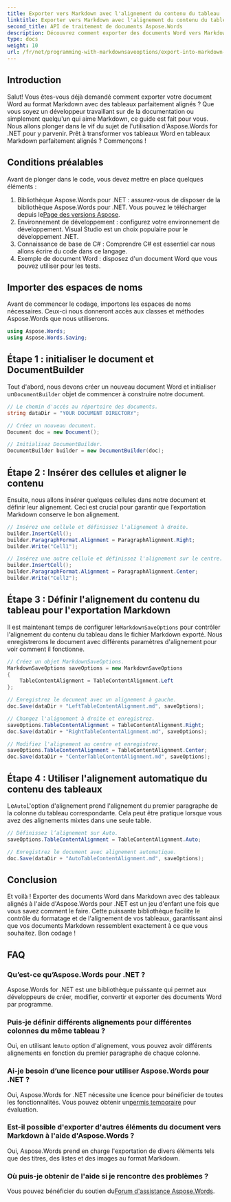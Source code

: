 ```yaml
---
title: Exporter vers Markdown avec l'alignement du contenu du tableau
linktitle: Exporter vers Markdown avec l'alignement du contenu du tableau
second_title: API de traitement de documents Aspose.Words
description: Découvrez comment exporter des documents Word vers Markdown avec des tableaux alignés à l'aide d'Aspose.Words pour .NET. Suivez notre guide étape par étape pour des tableaux Markdown parfaits.
type: docs
weight: 10
url: /fr/net/programming-with-markdownsaveoptions/export-into-markdown-with-table-content-alignment/
---
```

## Introduction

Salut! Vous êtes-vous déjà demandé comment exporter votre document Word au format Markdown avec des tableaux parfaitement alignés ? Que vous soyez un développeur travaillant sur de la documentation ou simplement quelqu'un qui aime Markdown, ce guide est fait pour vous. Nous allons plonger dans le vif du sujet de l'utilisation d'Aspose.Words for .NET pour y parvenir. Prêt à transformer vos tableaux Word en tableaux Markdown parfaitement alignés ? Commençons !

## Conditions préalables

Avant de plonger dans le code, vous devez mettre en place quelques éléments :

1.  Bibliothèque Aspose.Words pour .NET : assurez-vous de disposer de la bibliothèque Aspose.Words pour .NET. Vous pouvez le télécharger depuis le[Page des versions Aspose](https://releases.aspose.com/words/net/).
2. Environnement de développement : configurez votre environnement de développement. Visual Studio est un choix populaire pour le développement .NET.
3. Connaissance de base de C# : Comprendre C# est essentiel car nous allons écrire du code dans ce langage.
4. Exemple de document Word : disposez d'un document Word que vous pouvez utiliser pour les tests.

## Importer des espaces de noms

Avant de commencer le codage, importons les espaces de noms nécessaires. Ceux-ci nous donneront accès aux classes et méthodes Aspose.Words que nous utiliserons.

```csharp
using Aspose.Words;
using Aspose.Words.Saving;
```

## Étape 1 : initialiser le document et DocumentBuilder

Tout d'abord, nous devons créer un nouveau document Word et initialiser un`DocumentBuilder` objet de commencer à construire notre document.

```csharp
// Le chemin d'accès au répertoire des documents.
string dataDir = "YOUR DOCUMENT DIRECTORY";

// Créez un nouveau document.
Document doc = new Document();

// Initialisez DocumentBuilder.
DocumentBuilder builder = new DocumentBuilder(doc);
```

## Étape 2 : Insérer des cellules et aligner le contenu

Ensuite, nous allons insérer quelques cellules dans notre document et définir leur alignement. Ceci est crucial pour garantir que l’exportation Markdown conserve le bon alignement.

```csharp
// Insérez une cellule et définissez l'alignement à droite.
builder.InsertCell();
builder.ParagraphFormat.Alignment = ParagraphAlignment.Right;
builder.Write("Cell1");

// Insérez une autre cellule et définissez l'alignement sur le centre.
builder.InsertCell();
builder.ParagraphFormat.Alignment = ParagraphAlignment.Center;
builder.Write("Cell2");
```

## Étape 3 : Définir l'alignement du contenu du tableau pour l'exportation Markdown

 Il est maintenant temps de configurer le`MarkdownSaveOptions` pour contrôler l'alignement du contenu du tableau dans le fichier Markdown exporté. Nous enregistrerons le document avec différents paramètres d'alignement pour voir comment il fonctionne.

```csharp
// Créez un objet MarkdownSaveOptions.
MarkdownSaveOptions saveOptions = new MarkdownSaveOptions
{
    TableContentAlignment = TableContentAlignment.Left
};

// Enregistrez le document avec un alignement à gauche.
doc.Save(dataDir + "LeftTableContentAlignment.md", saveOptions);

// Changez l'alignement à droite et enregistrez.
saveOptions.TableContentAlignment = TableContentAlignment.Right;
doc.Save(dataDir + "RightTableContentAlignment.md", saveOptions);

// Modifiez l'alignement au centre et enregistrez.
saveOptions.TableContentAlignment = TableContentAlignment.Center;
doc.Save(dataDir + "CenterTableContentAlignment.md", saveOptions);
```

## Étape 4 : Utiliser l'alignement automatique du contenu des tableaux

 Le`Auto`L'option d'alignement prend l'alignement du premier paragraphe de la colonne du tableau correspondante. Cela peut être pratique lorsque vous avez des alignements mixtes dans une seule table.

```csharp
// Définissez l’alignement sur Auto.
saveOptions.TableContentAlignment = TableContentAlignment.Auto;

// Enregistrez le document avec alignement automatique.
doc.Save(dataDir + "AutoTableContentAlignment.md", saveOptions);
```

## Conclusion

Et voilà ! Exporter des documents Word dans Markdown avec des tableaux alignés à l'aide d'Aspose.Words pour .NET est un jeu d'enfant une fois que vous savez comment le faire. Cette puissante bibliothèque facilite le contrôle du formatage et de l'alignement de vos tableaux, garantissant ainsi que vos documents Markdown ressemblent exactement à ce que vous souhaitez. Bon codage !

## FAQ

### Qu’est-ce qu’Aspose.Words pour .NET ?
Aspose.Words for .NET est une bibliothèque puissante qui permet aux développeurs de créer, modifier, convertir et exporter des documents Word par programme.

### Puis-je définir différents alignements pour différentes colonnes du même tableau ?
 Oui, en utilisant le`Auto` option d'alignement, vous pouvez avoir différents alignements en fonction du premier paragraphe de chaque colonne.

### Ai-je besoin d’une licence pour utiliser Aspose.Words pour .NET ?
 Oui, Aspose.Words for .NET nécessite une licence pour bénéficier de toutes les fonctionnalités. Vous pouvez obtenir un[permis temporaire](https://purchase.aspose.com/temporary-license/) pour évaluation.

### Est-il possible d'exporter d'autres éléments du document vers Markdown à l'aide d'Aspose.Words ?
Oui, Aspose.Words prend en charge l'exportation de divers éléments tels que des titres, des listes et des images au format Markdown.

### Où puis-je obtenir de l'aide si je rencontre des problèmes ?
 Vous pouvez bénéficier du soutien du[Forum d'assistance Aspose.Words](https://forum.aspose.com/c/words/8).
